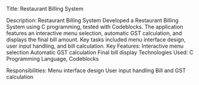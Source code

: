 Title: Restaurant Billing System

Description: Restaurant Billing System
Developed a Restaurant Billing System using C programming, tested with Codeblocks. The application features an interactive menu selection, automatic GST calculation, and displays the final bill amount.
Key tasks included menu interface design, user input handling, and bill calculation.
Key Features:
Interactive menu selection
Automatic GST calculation
Final bill display
Technologies Used: C Programming Language, Codeblocks

Responsibilities:
Menu interface design
User input handling
Bill and GST calculation
